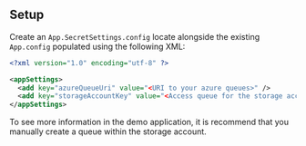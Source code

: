 ## Setup

Create an `App.SecretSettings.config` locate alongside the existing
`App.config` populated using the following XML:

```xml
<?xml version="1.0" encoding="utf-8" ?>

<appSettings>
  <add key="azureQueueUri" value="<URI to your azure queues>" />
  <add key="storageAccountKey" value="<Access queue for the storage account associated with the queues>" />
</appSettings>

```

To see more information in the demo application, it is recommend that
you manually create a queue within the storage account.

